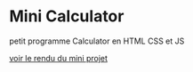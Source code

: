 <h1> Mini Calculator</h1>


<p> petit programme Calculator en HTML CSS et JS </p>

<a href="https://rjfanotiana.github.io/Calculator/"> voir le rendu du mini projet</a>
 
